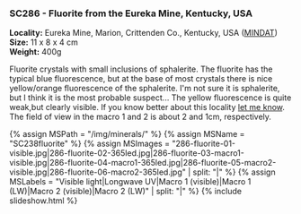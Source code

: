 
### <a name="SC286"></a> SC286 - Fluorite from the Eureka Mine, Kentucky, USA

**Locality:** Eureka Mine, Marion, Crittenden Co., Kentucky, USA ([MINDAT](https://www.mindat.org/loc-63261.html))  
**Size:** 11 x 8 x 4 cm  
**Weight:** 400g  

Fluorite crystals with small inclusions of sphalerite. The fluorite has the
typical blue fluorescence, but at the base of most crystals there is nice
yellow/orange fluorescence of the sphalerite. I'm not sure it is sphalerite,
but I think it is the most probable suspect... The yellow fluorescence is quite
weak,but clearly visible. If you know better about this locality [let me know](/contact/).
The field of view in the macro 1 and 2 is about 2 and 1cm, respectively.

{% assign MSPath = "/img/minerals/" %}
{% assign MSName = "SC238fluorite" %}
{% assign MSImages = "286-fluorite-01-visible.jpg|286-fluorite-02-365led.jpg|286-fluorite-03-macro1-visible.jpg|286-fluorite-04-macro1-365led.jpg|286-fluorite-05-macro2-visible.jpg|286-fluorite-06-macro2-365led.jpg" | split: "|" %}
{% assign MSLabels = "Visible light|Longwave UV|Macro 1 (visible)|Macro 1 (LW)|Macro 2 (visible)|Macro 2 (LW)" | split: "|" %}
{% include slideshow.html %}

